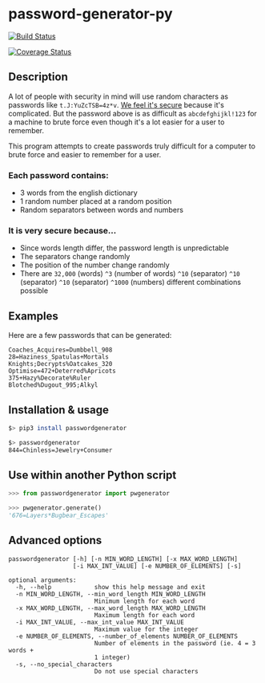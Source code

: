 # password-generator-py

[![Build Status](https://travis-ci.org/gabfl/password-generator-py.svg?branch=master)](https://travis-ci.org/gabfl/password-generator-py)

[![Coverage Status](https://coveralls.io/repos/github/gabfl/password-generator-py/badge.svg?branch=master)](https://coveralls.io/github/gabfl/password-generator-py?branch=master)

## Description

A lot of people with security in mind will use random characters as passwords like `t.J:YuZcTSB=4z*v`.
[We feel it's secure](https://xkcd.com/936/) because it's complicated. But the password above is as difficult as `abcdefghijkl!123` for a machine to brute force even though it's a lot easier for a user to remember.

This program attempts to create passwords truly difficult for a computer to brute force and easier to remember for a user.

### Each password contains:

 - 3 words from the english dictionary
 - 1 random number placed at a random position
 - Random separators between words and numbers

### It is very secure because...

 - Since words length differ, the password length is unpredictable
 - The separators change randomly
 - The position of the number change randomly
 - There are `32,000` (words) `^3` (number of words) `^10` (separator) `^10` (separator) `^10` (separator) `^1000` (numbers) different combinations possible

## Examples

Here are a few passwords that can be generated:

```
Coaches_Acquires=Dumbbell_908
28=Haziness_Spatulas+Mortals
Knights;Decrypts%Oatcakes_320
Optimise=472+Deterred%Apricots
375+Hazy%Decorate%Ruler
Blotched%Dugout_995;Alkyl
```

## Installation & usage

```bash
$> pip3 install passwordgenerator

$> passwordgenerator
844=Chinless=Jewelry+Consumer
```

## Use within another Python script

```python
>>> from passwordgenerator import pwgenerator

>>> pwgenerator.generate()
'676=Layers*Bugbear_Escapes'
```

## Advanced options

```
passwordgenerator [-h] [-n MIN_WORD_LENGTH] [-x MAX_WORD_LENGTH]
                  [-i MAX_INT_VALUE] [-e NUMBER_OF_ELEMENTS] [-s]

optional arguments:
  -h, --help            show this help message and exit
  -n MIN_WORD_LENGTH, --min_word_length MIN_WORD_LENGTH
                        Minimum length for each word
  -x MAX_WORD_LENGTH, --max_word_length MAX_WORD_LENGTH
                        Maximum length for each word
  -i MAX_INT_VALUE, --max_int_value MAX_INT_VALUE
                        Maximum value for the integer
  -e NUMBER_OF_ELEMENTS, --number_of_elements NUMBER_OF_ELEMENTS
                        Number of elements in the password (ie. 4 = 3 words +
                        1 integer)
  -s, --no_special_characters
                        Do not use special characters
```
